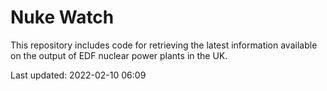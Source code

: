 # Nuke Watch

This repository includes code for retrieving the latest information available on the output of EDF nuclear power plants in the UK.

Last updated: 2022-02-10 06:09